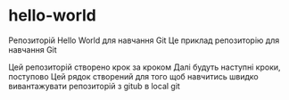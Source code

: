  # hello-world
Репозиторій Hello World для навчання Git
Це приклад репозиторію для навчання Git 

Цей репозиторій створено крок за кроком 
Далі будуть наступні кроки, поступово
Цей рядок створений для того щоб навчитись швидко вивантажувати репозиторій з gitub в local git

